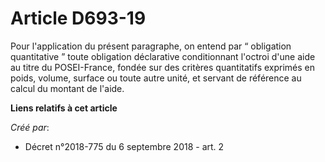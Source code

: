 # Article D693-19

Pour l'application du présent paragraphe, on entend par “ obligation quantitative ” toute obligation déclarative
conditionnant l'octroi d'une aide au titre du POSEI-France, fondée sur des critères quantitatifs exprimés en poids, volume,
surface ou toute autre unité, et servant de référence au calcul du montant de l'aide.

**Liens relatifs à cet article**

_Créé par_:

  - Décret n°2018-775 du 6 septembre 2018 - art. 2
